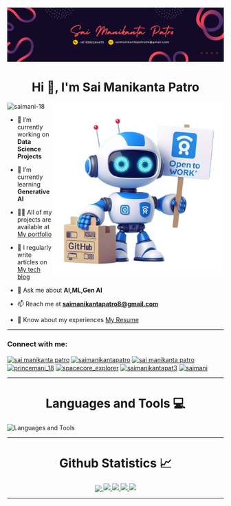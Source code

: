![logo](https://github.com/saimani-18/saimani-18/blob/main/cover)

<h1 align="center">Hi 👋, I'm Sai Manikanta Patro</h1>


<img align="right" alt="coding" width="400" src="https://github.com/saimani-18/saimani-18/blob/main/robot.png">

<p align="left"> <img src="https://komarev.com/ghpvc/?username=saimani-18&label=Profile%20views&color=0e75b6&style=flat" alt="saimani-18" /> </p>

- 🔭 I’m currently working on **Data Science Projects**

- 🌱 I’m currently learning **Generative AI**

- 👨‍💻 All of my projects are available at [My portfolio](https://saimaniportfolio.vercel.app/)

- 📝 I regularly write articles on [My tech blog](https://mytechblog.vercel.app/)

- 💬 Ask me about **AI,ML,Gen AI**

- 📫 Reach me at **saimanikantapatro8@gmail.com**

- 📄 Know about my experiences [My Resume](https://drive.google.com/file/d/1Icch6pFRljEF_MmmMzjd5cLbaRqnAmil/view?usp=sharing)

  


---


<h3 align="left">Connect with me:</h3>
<p align="left">
<a href="https://www.linkedin.com/in/sai-manikanta-patro-b21011204/" target="blank"><img align="center" src="https://raw.githubusercontent.com/rahuldkjain/github-profile-readme-generator/master/src/images/icons/Social/linked-in-alt.svg" alt="sai manikanta patro" height="30" width="40" /></a>
<a href="https://kaggle.com/saimanikantapatro" target="blank"><img align="center" src="https://raw.githubusercontent.com/rahuldkjain/github-profile-readme-generator/master/src/images/icons/Social/kaggle.svg" alt="saimanikantapatro" height="30" width="40" /></a>
<a href="https://fb.com/sai manikanta patro" target="blank"><img align="center" src="https://raw.githubusercontent.com/rahuldkjain/github-profile-readme-generator/master/src/images/icons/Social/facebook.svg" alt="sai manikanta patro" height="30" width="40" /></a>
<a href="https://instagram.com/princemani_18" target="blank"><img align="center" src="https://raw.githubusercontent.com/rahuldkjain/github-profile-readme-generator/master/src/images/icons/Social/instagram.svg" alt="princemani_18" height="30" width="40" /></a>
<a href="https://www.youtube.com/c/spacecore_explorer" target="blank"><img align="center" src="https://raw.githubusercontent.com/rahuldkjain/github-profile-readme-generator/master/src/images/icons/Social/youtube.svg" alt="spacecore_explorer" height="30" width="40" /></a>
<a href="https://www.hackerrank.com/saimanikantapat3" target="blank"><img align="center" src="https://raw.githubusercontent.com/rahuldkjain/github-profile-readme-generator/master/src/images/icons/Social/hackerrank.svg" alt="saimanikantapat3" height="30" width="40" /></a>
<a href="https://leetcode.com/u/saimani-18/" target="blank"><img align="center" src="https://raw.githubusercontent.com/rahuldkjain/github-profile-readme-generator/master/src/images/icons/Social/leet-code.svg" alt="saimani" height="30" width="40" /></a>
</p>

---

<h1 align="center"> Languages and Tools 💻</h1> 

<img align="center" src="https://skillicons.dev/icons?i=c,python,java,html,css,js,tensorflow,opencv,pytorch,mysql,flask,matlab" alt="Languages and Tools">
<br/>

---


  <h1 align="center"> Github Statistics 📈 </h1>
  
  <div align="center"> 
     <a href="">
      <img align="center" src="http://github-profile-summary-cards.vercel.app/api/cards/profile-details?username=saimani-18&theme=highcontrast" />
    </a>
    <a href="">
      <img src="http://github-profile-summary-cards.vercel.app/api/cards/repos-per-language?username=saimani-18&theme=highcontrast"/>
    </a>
      <a href="">
      <img src="http://github-profile-summary-cards.vercel.app/api/cards/stats?username=saimani-18&theme=highcontrast"/>
    </a>
      <a href="">
      <img src="https://streak-stats.demolab.com?user=saimani-18&theme=highcontrast&hide_border=true&card_width=340"/>
    </a>
      <a href="">
      <img src="http://github-profile-summary-cards.vercel.app/api/cards/productive-time?username=saimani-18&theme=highcontrast&utcOffset=8"/>
    </a>
</div
  
<br/>

---
